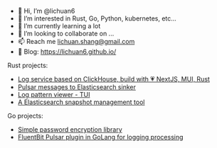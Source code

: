 - 👋 Hi, I’m @lichuan6
- 👀 I’m interested in Rust, Go, Python, kubernetes, etc...
- 🌱 I’m currently learning a lot
- 💞️ I’m looking to collaborate on ...
- 📫 Reach me lichuan.shang@gmail.com
- 📖 Blog: https://lichuan6.github.io/

Rust projects:

- <a href="https://www.youtube.com/watch?v=G1Gm7iKLaBU" target="_blank">Log service based on ClickHouse, build with 💗 NextJS, MUI, Rust</a>
- [Pulsar messages to Elasticsearch sinker](https://github.com/lichuan6/pulsar-elasticsearch-sync-rs)
- [Log pattern viewer - TUI](https://github.com/lichuan6/log-pattern-viewer)
- [A Elasticsearch snapshot management tool](https://github.com/lichuan6/elasticsearch-index-cleaner)

Go projects:

- [Simple password encryption library](https://github.com/lichuan6/go-bcrypt-encryptor)
- [FluentBit Pulsar plugin in GoLang for logging processing](https://github.com/lichuan6/fluent-bit-pulsar-go)

<!---
lichuan6/lichuan6 is a ✨ special ✨ repository because its `README.md` (this file) appears on your GitHub profile.
You can click the Preview link to take a look at your changes.
--->
